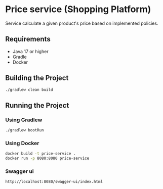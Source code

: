 # Price service (Shopping Platform)
Service calculate a given product's price based on implemented policies.

## Requirements
- Java 17 or higher
- Gradle
- Docker

## Building the Project
```bash
./gradlew clean build
```

## Running the Project

### Using Gradlew
```bash
./gradlew bootRun
```

### Using Docker
```bash
docker build -t price-service .
docker run -p 8080:8080 price-service
```

### Swagger ui
```
http://localhost:8080/swagger-ui/index.html
```
